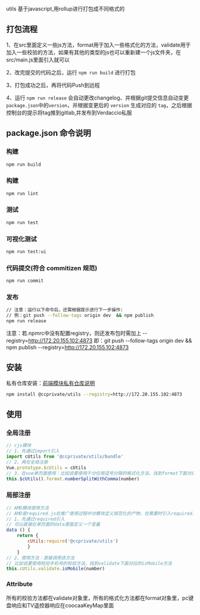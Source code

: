 utils
基于javascript,用rollup进行打包成不同格式的
## 打包流程
1、在src里面定义一些js方法，format用于加入一些格式化的方法，validate用于加入一些校验的方法，如果有其他的类型的js也可以重新建一个js文件夹，在src/main.js里面引入就可以

2、改完提交的代码之后，运行 `npm run build` 进行打包

3、打包成功之后，再将代码Push到远程

4、运行 `npm run release` 会自动更改changelog、并根据git提交信息自动变更`package.json`中的`version`，并根据变更后的 `version` 生成对应的 `tag`，之后根据控制台的提示将tag推到gitlab,并发布到Verdaccio私服
## package.json 命令说明
### 构建
```bash
npm run build
```
### 构建
```bash
npm run lint
```
### 测试
```bash
npm run test
```
### 可视化测试
```bash
npm run test:ui
```
### 代码提交(符合 commitizen 规范)
```bash
npm run commit
```
### 发布
```bash
// 注意：运行以下命令后，还需根据提示进行下一步操作:
// 例：git push --follow-tags origin dev  && npm publish
npm run release
```
注意：若.npmrc中没有配置registry，则还发布包时需加上 --registry=http://172.20.155.102:4873
即：git push --follow-tags origin dev  && npm publish --registry=http://172.20.155.102:4873
## 安装

私有仓库安装：[前端模块私有仓库说明](http://wiki.skyoss.com/pages/viewpage.action?pageId=35726422)
```bash
npm install @ccprivate/utils --registry=http://172.20.155.102:4873
```

## 使用
### 全局注册
```javascript
// cjs模块
// 1、先通过import引入
import cUtils from '@ccprivate/utils/bundle'
// 2、再在全局注册
Vue.prototype.$cUtils = cUtils
// 3、在vue单页面使用：比如说要使用千分位用逗号分隔的格式化方法，找到format下面对应的numberSplitWithComma方法
this.$cUtils().format.numberSplitWithComma(number)
```
### 局部注册
```javascript
// AMD模块使用方法
// AMD是required.js在推广使用过程中对模块定义规范化的产物，在需要时引入required.js
// 1、先通过required引入
// 可以直接在单页面的data里面定义一个变量
data () {
    return {
        cUtils:require('@ccprivate/utils')
        }
    }
// 2、使用方法：直接调用该方法
// 比如说要使用校验手机号的校验方法，找到validate下面对应的isMobile方法
this.cUtils.validate.isMobile(number)
```

### Attribute
所有的校验方法都在validate对象里，所有的格式化方法都在format对象里，pc键盘响应和TV遥控器响应在coocaaKeyMap里面


